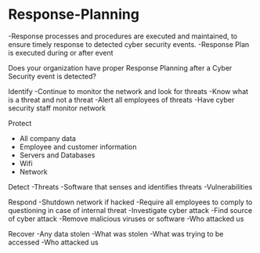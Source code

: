 # Response-Planning
-Response processes and procedures are executed and maintained, to ensure timely response to detected cyber security events.
-Response Plan is executed during or after event

Does your organization have proper Response Planning after a Cyber Security event is detected?

Identify
-Continue to monitor the network and look for threats
-Know what is a threat and not a threat
-Alert all employees of threats
-Have cyber security staff monitor network

Protect
- All company data
- Employee and customer information
- Servers and Databases
- Wifi
- Network

Detect
-Threats
-Software that senses and identifies threats
-Vulnerabilities

Respond
-Shutdown network if hacked
-Require all employees to comply to questioning in case of internal threat
-Investigate cyber attack
-Find source of cyber attack
-Remove malicious viruses or software
-Who attacked us


Recover
-Any data stolen
-What was stolen
-What was trying to be accessed
-Who attacked us
